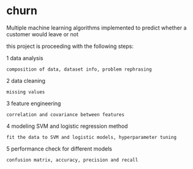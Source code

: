 # churn
Multiple machine learning algorithms implemented to predict whether a customer would leave or not

this project is proceeding with the following steps:

1 data analysis

    composition of data, dataset info, problem rephrasing
  
2 data cleaning

    missing values
  
3 feature engineering

    correlation and covariance between features
  
4 modeling SVM and logistic regression method

    fit the data to SVM and logistic models, hyperparameter tuning 
  
5 performance check for different models

    confusion matrix, accuracy, precision and recall

